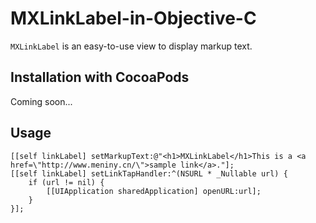 # MXLinkLabel-in-Objective-C

`MXLinkLabel` is an easy-to-use view to display markup text.

## Installation with CocoaPods

Coming soon...

## Usage

```
[[self linkLabel] setMarkupText:@"<h1>MXLinkLabel</h1>This is a <a href=\"http://www.meniny.cn/\">sample link</a>."];
[[self linkLabel] setLinkTapHandler:^(NSURL * _Nullable url) {
    if (url != nil) {
        [[UIApplication sharedApplication] openURL:url];
    }
}];
```
